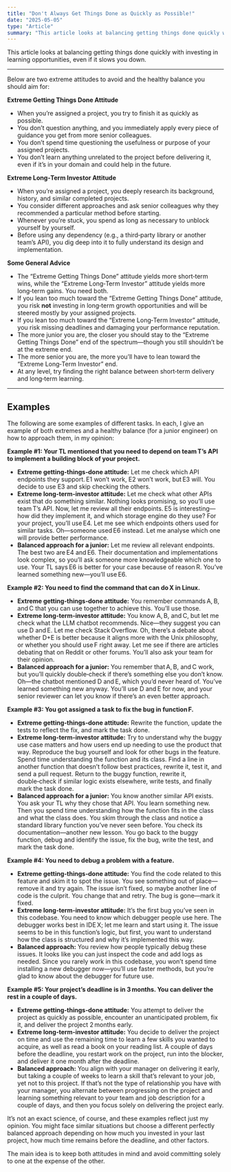 ```yaml
---
title: "Don't Always Get Things Done as Quickly as Possible!"
date: "2025-05-05"
type: "Article"
summary: "This article looks at balancing getting things done quickly with investing in learning opportunities, even if it slows you down."
---
```


This article looks at balancing getting things done quickly with investing in learning opportunities, even if it slows you down.

---

Below are two extreme attitudes to avoid and the healthy balance you should aim for:

**Extreme Getting Things Done Attitude**
- When you’re assigned a project, you try to finish it as quickly as possible.  
- You don’t question anything, and you immediately apply every piece of guidance you get from more senior colleagues.  
- You don’t spend time questioning the usefulness or purpose of your assigned projects.  
- You don’t learn anything unrelated to the project before delivering it, even if it’s in your domain and could help in the future.

**Extreme Long‑Term Investor Attitude**
- When you’re assigned a project, you deeply research its background, history, and similar completed projects.  
- You consider different approaches and ask senior colleagues why they recommended a particular method before starting.  
- Whenever you’re stuck, you spend as long as necessary to unblock yourself by yourself.  
- Before using any dependency (e.g., a third‑party library or another team’s API), you dig deep into it to fully understand its design and implementation.

**Some General Advice**
- The “Extreme Getting Things Done” attitude yields more short‑term wins, while the “Extreme Long‑Term Investor” attitude yields more long‑term gains. You need both.  
- If you lean too much toward the “Extreme Getting Things Done” attitude, you risk **not** investing in long‑term growth opportunities and will be steered mostly by your assigned projects.  
- If you lean too much toward the “Extreme Long‑Term Investor” attitude, you risk missing deadlines and damaging your performance reputation.  
- The more junior you are, the closer you should stay to the “Extreme Getting Things Done” end of the spectrum—though you still shouldn’t be at the extreme end.  
- The more senior you are, the more you’ll have to lean toward the “Extreme Long‑Term Investor” end.  
- At any level, try finding the right balance between short‑term delivery and long‑term learning.

---

## Examples
The following are some examples of different tasks. In each, I give an example of both extremes and a healthy balance (for a junior engineer) on how to approach them, in my opinion:

**Example #1: Your TL mentioned that you need to depend on team T’s API to implement a building block of your project.**  
* **Extreme getting‑things‑done attitude:** Let me check which API endpoints they support. E1 won’t work, E2 won’t work, but E3 will. You decide to use E3 and skip checking the others.  
* **Extreme long‑term‑investor attitude:** Let me check what other APIs exist that do something similar. Nothing looks promising, so you’ll use team T’s API. Now, let me review all their endpoints. E5 is interesting—how did they implement it, and which storage engine do they use? For your project, you’ll use E4. Let me see which endpoints others used for similar tasks. Oh—someone used E6 instead. Let me analyse which one will provide better performance.
* **Balanced approach for a junior:** Let me review all relevant endpoints. The best two are E4 and E6. Their documentation and implementations look complex, so you’ll ask someone more knowledgeable which one to use. Your TL says E6 is better for your case because of reason R. You’ve learned something new—you’ll use E6.
 
**Example #2: You need to find the command that can do X in Linux.**  
* **Extreme getting‑things‑done attitude:** You remember commands A, B, and C that you can use together to achieve this. You’ll use those.  
* **Extreme long‑term‑investor attitude:** You know A, B, and C, but let me check what the LLM chatbot recommends. Nice—they suggest you can use D and E. Let me check Stack Overflow. Oh, there’s a debate about whether D+E is better because it aligns more with the Unix philosophy, or whether you should use F right away. Let me see if there are articles debating that on Reddit or other forums. You’ll also ask your team for their opinion.  
* **Balanced approach for a junior:** You remember that A, B, and C work, but you’ll quickly double‑check if there’s something else you don’t know. Oh—the chatbot mentioned D and E, which you’d never heard of. You’ve learned something new anyway. You’ll use D and E for now, and your senior reviewer can let you know if there’s an even better approach.



**Example #3: You got assigned a task to fix the bug in function F.**  
* **Extreme getting‑things‑done attitude:** Rewrite the function, update the tests to reflect the fix, and mark the task done.  
* **Extreme long‑term‑investor attitude:** Try to understand why the buggy use case matters and how users end up needing to use the product that way. Reproduce the bug yourself and look for other bugs in the feature. Spend time understanding the function and its class. Find a line in another function that doesn’t follow best practices, rewrite it, test it, and send a pull request. Return to the buggy function, rewrite it, double‑check if similar logic exists elsewhere, write tests, and finally mark the task done.  
* **Balanced approach for a junior:** You know another similar API exists. You ask your TL why they chose that API. You learn something new. Then you spend time understanding how the function fits in the class and what the class does. You skim through the class and notice a standard library function you’ve never seen before. You check its documentation—another new lesson. You go back to the buggy function, debug and identify the issue, fix the bug, write the test, and mark the task done.

**Example #4: You need to debug a problem with a feature.**  
* **Extreme getting‑things‑done attitude:** You find the code related to this feature and skim it to spot the issue. You see something out of place—remove it and try again. The issue isn’t fixed, so maybe another line of code is the culprit. You change that and retry. The bug is gone—mark it fixed.  
* **Extreme long‑term‑investor attitude:** It’s the first bug you’ve seen in this codebase. You need to know which debugger people use here. The debugger works best in IDE X; let me learn and start using it. The issue seems to be in this function’s logic, but first, you want to understand how the class is structured and why it’s implemented this way.  
* **Balanced approach:** You review how people typically debug these issues. It looks like you can just inspect the code and add logs as needed. Since you rarely work in this codebase, you won’t spend time installing a new debugger now—you’ll use faster methods, but you’re glad to know about the debugger for future use.

**Example #5: Your project’s deadline is in 3 months. You can deliver the rest in a couple of days.**  
* **Extreme getting‑things‑done attitude:** You attempt to deliver the project as quickly as possible, encounter an unanticipated problem, fix it, and deliver the project 2 months early.  
* **Extreme long‑term‑investor attitude:** You decide to deliver the project on time and use the remaining time to learn a few skills you wanted to acquire, as well as read a book on your reading list. A couple of days before the deadline, you restart work on the project, run into the blocker, and deliver it one month after the deadline.  
* **Balanced approach:** You align with your manager on delivering it early, but taking a couple of weeks to learn a skill that’s relevant to your job, yet not to this project. If that’s not the type of relationship you have with your manager, you alternate between progressing on the project and learning something relevant to your team and job description for a couple of days, and then you focus solely on delivering the project early.

It’s not an exact science, of course, and these examples reflect just my opinion. You might face similar situations but choose a different perfectly balanced approach depending on how much you invested in your last project, how much time remains before the deadline, and other factors.

The main idea is to keep both attitudes in mind and avoid committing solely to one at the expense of the other.
